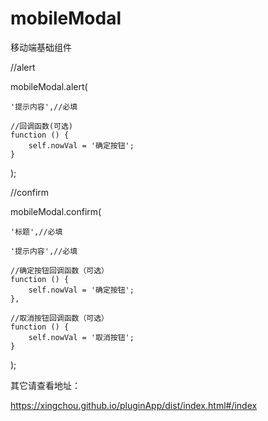 # mobileModal
移动端基础组件

//alert

mobileModal.alert(

    '提示内容',//必填

    //回调函数(可选)
    function () {
        self.nowVal = '确定按钮';
    }
    
);



//confirm

mobileModal.confirm(

    '标题',//必填

    '提示内容',//必填

    //确定按钮回调函数（可选）
    function () {
        self.nowVal = '确定按钮';
    },

    //取消按钮回调函数（可选）
    function () {
        self.nowVal = '取消按钮';
    }
    
);

其它请查看地址：

https://xingchou.github.io/pluginApp/dist/index.html#/index



